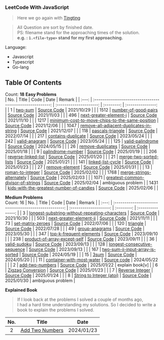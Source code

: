 ### LeetCode With JavaScript

> Here we go again with [Tingting](https://github.com/austinbabe/hackerRank/blob/master/README.md)


> All Question are sort by finished date.  
> PS: filename stand for the approaching times of the solution.  
> **e.g. : `1.<file-type>` stand for my first approaching.**  

Language:  
- Javascript  
- Typescript  
- Go-lang  

## Table Of Contents
Count: **18**
**Easy Problems**  
|  No.  |                           Title                            |          Code           |    Date    |      Remark       |
| :---: | :--------------------------------------------------------: | :---------------------: | :--------: | :---------------: |
|   1   |                      [two-sum][1web]                       |  [Source Code][1code]   | 2021/10/29 |                   |
| 1512  |              [number-of-good-pairs][1512web]               | [Source Code][1512code] | 2021/11/03 |                   |
|  496  |              [next-greater-element-i][496web]              | [Source Code][496code]  | 2021/11/10 |                   |
| 1217  | [minimum-cost-to-move-chips-to-the-same-position][1217web] | [Source Code][1217code] | 2021/12/06 |                   |
| 1047  |    [remove-all-adjacent-duplicates-in-string][1047web]     | [Source Code][1047code] | 2021/12/07 |                   |
|  118  |                 [pascals-triangle][118web]                 | [Source Code][118code]  | 2022/07/14 |                   |
|  217  |                [contains-duplicate][217web]                | [Source Code][217code]  | 2023/05/24 |                   |
|  242  |                  [valid-anagram][242web]                   | [Source Code][242code]  | 2023/05/24 |                   |
|  125  |                 [valid-palindrome][125web]                 | [Source Code][125code]  | 2024/05/15 |                   |
|  26   |                 [remove-duplicates][26web]                 |  [Source Code][26code]  | 2025/01/18 |                   |
|   9   |                 [palindrome-number][9web]                  |  [Source Code][9code]   | 2025/01/19 |                   |
|  206  |               [reverse-linked-list][206web]                | [Source Code][206code]  | 2025/01/20 |                   |
|  21   |              [merge-two-sorted-lists][21web]               |  [Source Code][21code]  | 2025/01/21 |                   |
|  141  |                [linked-list-cycle][141web]                 | [Source Code][141code]  | 2025/01/23 |                   |
|  27   |                  [remove-element][27web]                   |  [Source Code][27code]  | 2025/01/31 |                   |
|  13   |                 [roman-to-integer][13web]                  |  [Source Code][13code]  | 2025/02/02 |                   |
| 1768  |            [merge-strings-alternately][1768web]            | [Source Code][1768code] | 2025/02/03 |                   |
| 1071  |       [greatest-common-divisor-of-strings][1071web]        | [Source Code][1071code] | 2025/02/04 | ambiguous problem |
| 1431  |    [kids-with-the-greatest-number-of-candies][1431web]     | [Source Code][1431code] | 2025/02/06 |                   |



**Medium Problems**  
Count: 16
|  No.  |                         Title                          |          Code          |    Date    |      Remark       |
| :---: | :----------------------------------------------------: | :--------------------: | :--------: | :---------------: |
|   3   | [longest-substring-without-repeating-characters][3web] |  [Source Code][3code]  | 2021/10/30 |                   |
|  503  |           [next-greater-element-ii][503web]            | [Source Code][503code] | 2021/11/11 |                   |
|  73   |               [set-matrix-zeroes][73web]               | [Source Code][73code]  | 2022/07/06 |                   |
|  120  |                   [triangle][120web]                   | [Source Code][120code] | 2022/07/28 |                   |
|  49   |                [group-anagrams][49web]                 | [Source Code][49code]  | 2023/05/30 |                   |
|  347  |           [top-k-frequent-elements][347web]            | [Source Code][347code] | 2023/09/10 |                   |
|  238  |         [product-of-array-except-self][238web]         | [Source Code][238code] | 2023/09/11 |                   |
|  36   |                 [valid-sudoku][36web]                  | [Source Code][36code]  | 2023/09/13 |                   |
|  128  |         [longest-consecutive-sequence][128web]         | [Source Code][128code] | 2023/09/13 |                   |
|  167  |       [two-sum-ii-input-array-is-sorted][167web]       | [Source Code][167code] | 2024/05/19 |                   |
|  15   |                     [3sum][15web]                      | [Source Code][15code]  | 2024/05/20 |                   |
|  11   |           [container-with-most-water][11web]           | [Source code][11code]  | 2024/05/22 |                   |
|   2   |                [add-two-numbers][2web]                 |  [Source Code][2code]  | 2025/01/22 |  explain book[v]  |
|   6   |               [Zigzag Conversion][6web]                |  [Source Code][6code]  | 2025/01/23 |                   |
|   7   |                [Reverse Integer][7web]                 |  [Source Code][7code]  | 2025/01/24 |                   |
|   8   |            [String to Integer (atoi)][8web]            |  [Source Code][8code]  | 2025/01/30 | ambiguous problem |



**Explained Book**
> If I look back at the problems I solved a couple of months ago,  
> I had a hard time understanding my solutions.
> So I decided to write a book to explain the problems I solved.   


|  No.  |          Title           |    Date    |
| :---: | :----------------------: | :--------: |
|   2   | [Add Two Numbers][2book] | 2024/01/23 |


<!-- URL Below -->

[1web]: https://leetcode.com/problems/two-sum/
[1code]:./src/easy/two-sum/1.js

[2web]: https://leetcode.com/problems/add-two-numbers/
[2code]:./src/medium/add-two-numbers/1.ts
[2book]:./explain-books/2.md

[3web]: https://leetcode.com/problems/longest-substring-without-repeating-characters/
[3code]:./src/medium/longest-substring-without-repeating-characters/1.js

[1512web]:https://leetcode.com/problems/number-of-good-pairs/
[1512code]:./src/easy/number-of-good-pairs/1.js

[496web]:https://leetcode.com/problems/next-greater-element-i/
[496code]:./src/easy/next-greater-element-i/1.js

[503web]:https://leetcode.com/problems/next-greater-element-ii/
[503code]:./src/medium/next-greater-element-ii/1.js

[1217web]:https://leetcode.com/problems/minimum-cost-to-move-chips-to-the-same-position/
[1217code]:./src/easy/minimum-cost-to-move-chips-to-the-same-position/1.js

[1047web]:https://leetcode.com/problems/remove-all-adjacent-duplicates-in-string/
[1047code]:./src/easy/remove-all-adjacent-duplicates-in-string/1.js

[73web]:https://leetcode.com/problems/set-matrix-zeroes/
[73code]:./src/medium/set-matrix-zeroes/1.js

[118web]:https://leetcode.com/problems/pascals-triangle/ 
[118code]:./src/easy/pascals-triangle/1.js

[120web]:https://leetcode.com/problems/triangle/
[120code]:./src/medium/pascals-triangle/1.js

[217web]:https://leetcode.com/problems/contains-duplicate/
[217code]:./src/easy/contains-duplicate/1.ts

[242web]:https://leetcode.com/problems/valid-anagram/
[242code]:./src/easy/valid-anagram/2.ts

[49web]:https://leetcode.com/problems/group-anagrams/
[49code]:./src/medium/group-anagrams/1.ts

[347web]:https://leetcode.com/problems/top-k-frequent-elements/
[347code]:./src/medium/top-k-frequent-elements/1.js

[238web]:https://leetcode.com/problems/product-of-array-except-self/
[238code]:./src/medium/product-of-array-except-self/1.js

[36web]:https://leetcode.com/problems/valid-sudoku/
[36code]:./src/medium/valid-sudoku/2.js

[128web]:https://leetcode.com/problems/longest-consecutive-sequence/
[128code]:./src/medium/longest-consecutive-sequence/2.js

[125web]:https://leetcode.com/problems/valid-palindrome/description/
[125code]:./src/easy/valid-palindrome/2.go

[167web]: https://leetcode.com/problems/two-sum-ii-input-array-is-sorted/
[167code]: ./src/medium/two-sum-ii-input-array-is-sorted/1.go

[15web]: https://leetcode.com/problems/3sum/
[15code]: ./src/medium/three-sum/1.go

[11web]: https://leetcode.com/problems/container-with-most-water/
[11code]: ./src/medium/container-with-most-water/1.go

[26web]: https://leetcode.com/problems/remove-duplicates-from-sorted-array/
[26code]: ./src/easy/remove-duplicates-from-sorted-array/1.ts

[9web]: https://leetcode.com/problems/palindrome-number/
[9code]: ./src/easy/palindrome-number/1.go

[206web]: https://leetcode.com/problems/reverse-linked-list/
[206code]: ./src/easy/reverse-linked-list/1.ts

[21web]: https://leetcode.com/problems/merge-two-sorted-lists/
[21code]: ./src/easy/merge-two-sorted-lists/1.go

[6web]: https://leetcode.com/problems/zigzag-conversion/
[6code]: ./src/medium/zig-zag-conversion/1.ts

[7web]: https://leetcode.com/problems/reverse-integer/
[7code]: ./src/medium/reverse-intege/1.ts

[8web]: https://leetcode.com/problems/string-to-integer-atoi/
[8code]: ./src/medium/string-to-integer-atoi/1.ts

[27web]: https://leetcode.com/problems/remove-element/
[27code]: ./src/easy/remove-element/1.ts

[13web]: https://leetcode.com/problems/roman-to-integer/
[13code]: ./src/easy/roman-to-integer/1.ts

[1768web]: https://leetcode.com/problems/merge-strings-alternately/
[1768code]: ./src/easy/merge-strings-alternately/1.ts

[1071web]: https://leetcode.com/problems/greatest-common-divisor-of-strings/
[1071code]: ./src/easy/greatest-common-divisor-of-strings/1.ts

[1431web]: https://leetcode.com/problems/kids-with-the-greatest-number-of-candies/
[1431code]: ./src/easy/kids-with-the-greatest-number-of-candies/1.ts

[167web]: https://leetcode.com/problems/two-sum-ii-input-array-is-sorted/
[167code]: ./src/medium/two-sum-ii-input-array-is-sorted/1.go

[141web]: https://leetcode.com/problems/linked-list-cycle/
[141code]: ./src/easy/linked-list-cycle/1.ts

